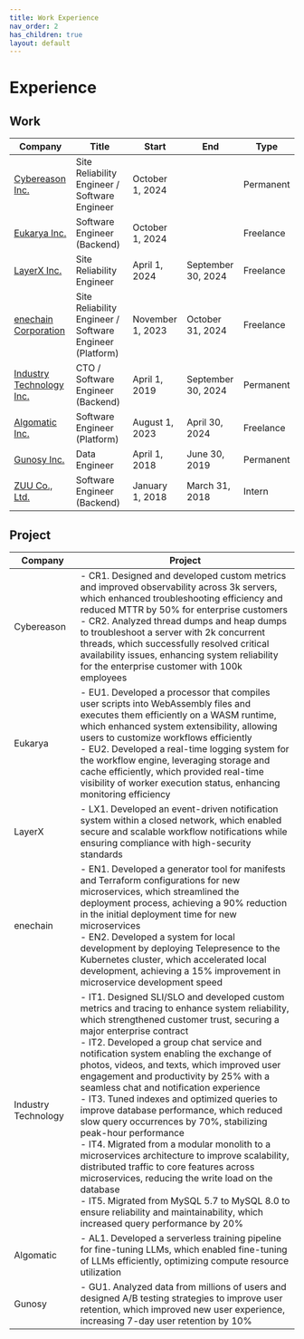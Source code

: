 ```yaml
---
title: Work Experience
nav_order: 2
has_children: true
layout: default
---
```


# Experience

## Work

| Company                 | Title                                                  | Start           | End                 | Type      |
| ----------------------- | ------------------------------------------------------ | --------------- | ------------------- | --------- |
| [Cybereason Inc.](cybereason.md)         | Site Reliability Engineer / Software Engineer          | October 1, 2024 |                     | Permanent |
| [Eukarya Inc.](eukarya.md)            | Software Engineer (Backend)                          | October 1, 2024 |                     | Freelance |
| [LayerX Inc.](layerx.md)             | Site Reliability Engineer                              | April 1, 2024   | September 30, 2024  | Freelance |
| [enechain Corporation](enechain.md)    | Site Reliability Engineer / Software Engineer (Platform) | November 1, 2023| October 31, 2024    | Freelance |
| [Industry Technology Inc.](industry_technology.md)| CTO / Software Engineer (Backend)                      | April 1, 2019   | September 30, 2024  | Permanent |
| [Algomatic Inc.](algomatic.md)          | Software Engineer (Platform)                         | August 1, 2023  | April 30, 2024      | Freelance |
| [Gunosy Inc.](gunosy.md)             | Data Engineer                                          | April 1, 2018   | June 30, 2019       | Permanent |
| [ZUU Co., Ltd.](zuu.md)           | Software Engineer (Backend)                          | January 1, 2018 | March 31, 2018      | Intern    |

## Project

| Company             | Project                                                                                                                                                                                                                                                                                                                                                                                                                                                                                                                                                                                                                                                                                                                                                                                                                                                                         |
| ------------------- | --------------------------------------------------------------------------------------------------------------------------------------------------------------------------------------------------------------------------------------------------------------------------------------------------------------------------------------------------------------------------------------------------------------------------------------------------------------------------------------------------------------------------------------------------------------------------------------------------------------------------------------------------------------------------------------------------------------------------------------------------------------------------------------------------------------------------------------------------------------------------------------- |
| Cybereason          | - CR1. Designed and developed custom metrics and improved observability across 3k servers, which enhanced troubleshooting efficiency and reduced MTTR by 50% for enterprise customers<br>- CR2. Analyzed thread dumps and heap dumps to troubleshoot a server with 2k concurrent threads, which successfully resolved critical availability issues, enhancing system reliability for the enterprise customer with 100k employees                                                                                                                                                                                                                                                                                                                                                                                                                                                                                                                                                                |
| Eukarya             | - EU1. Developed a processor that compiles user scripts into WebAssembly files and executes them efficiently on a WASM runtime, which enhanced system extensibility, allowing users to customize workflows efficiently<br>- EU2. Developed a real-time logging system for the workflow engine, leveraging storage and cache efficiently, which provided real-time visibility of worker execution status, enhancing monitoring efficiency                                                                                                                                                                                                                                                                                                                                                                                                                                                                                                                          |
| LayerX              | - LX1. Developed an event-driven notification system within a closed network, which enabled secure and scalable workflow notifications while ensuring compliance with high-security standards                                                                                                                                                                                                                                                                                                                                                                                                                                                                                                                                                                                                                                                                                              |
| enechain            | - EN1. Developed a generator tool for manifests and Terraform configurations for new microservices, which streamlined the deployment process, achieving a 90% reduction in the initial deployment time for new microservices<br>- EN2. Developed a system for local development by deploying Telepresence to the Kubernetes cluster, which accelerated local development, achieving a 15% improvement in microservice development speed                                                                                                                                                                                                                                                                                                                                                                                                                                                                                               |
| Industry Technology | - IT1. Designed SLI/SLO and developed custom metrics and tracing to enhance system reliability, which strengthened customer trust, securing a major enterprise contract<br>- IT2. Developed a group chat service and notification system enabling the exchange of photos, videos, and texts, which improved user engagement and productivity by 25% with a seamless chat and notification experience<br>- IT3. Tuned indexes and optimized queries to improve database performance, which reduced slow query occurrences by 70%, stabilizing peak-hour performance<br>- IT4. Migrated from a modular monolith to a microservices architecture to improve scalability, distributed traffic to core features across microservices, reducing the write load on the database<br>- IT5. Migrated from MySQL 5.7 to MySQL 8.0 to ensure reliability and maintainability, which increased query performance by 20% |
| Algomatic           | - AL1. Developed a serverless training pipeline for fine-tuning LLMs, which enabled fine-tuning of LLMs efficiently, optimizing compute resource utilization                                                                                                                                                                                                                                                                                                                                                                                                                                                                                                    |
| Gunosy              | - GU1. Analyzed data from millions of users and designed A/B testing strategies to improve user retention, which improved new user experience, increasing 7-day user retention by 10%                                                                                                                                                                                                                                                                                                                                                                                                                                                                       |

